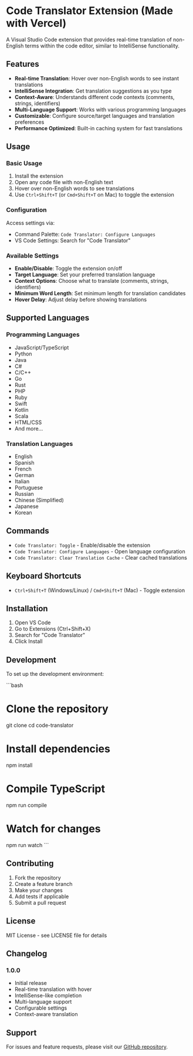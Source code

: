 # Code Translator Extension (Made with Vercel)

A Visual Studio Code extension that provides real-time translation of non-English terms within the code editor, similar to IntelliSense functionality.

## Features

- **Real-time Translation**: Hover over non-English words to see instant translations
- **IntelliSense Integration**: Get translation suggestions as you type
- **Context-Aware**: Understands different code contexts (comments, strings, identifiers)
- **Multi-Language Support**: Works with various programming languages
- **Customizable**: Configure source/target languages and translation preferences
- **Performance Optimized**: Built-in caching system for fast translations

## Usage

### Basic Usage

1. Install the extension
2. Open any code file with non-English text
3. Hover over non-English words to see translations
4. Use `Ctrl+Shift+T` (or `Cmd+Shift+T` on Mac) to toggle the extension

### Configuration

Access settings via:
- Command Palette: `Code Translator: Configure Languages`
- VS Code Settings: Search for "Code Translator"

### Available Settings

- **Enable/Disable**: Toggle the extension on/off
- **Target Language**: Set your preferred translation language
- **Context Options**: Choose what to translate (comments, strings, identifiers)
- **Minimum Word Length**: Set minimum length for translation candidates
- **Hover Delay**: Adjust delay before showing translations

## Supported Languages

### Programming Languages
- JavaScript/TypeScript
- Python
- Java
- C#
- C/C++
- Go
- Rust
- PHP
- Ruby
- Swift
- Kotlin
- Scala
- HTML/CSS
- And more...

### Translation Languages
- English
- Spanish
- French
- German
- Italian
- Portuguese
- Russian
- Chinese (Simplified)
- Japanese
- Korean

## Commands

- `Code Translator: Toggle` - Enable/disable the extension
- `Code Translator: Configure Languages` - Open language configuration
- `Code Translator: Clear Translation Cache` - Clear cached translations

## Keyboard Shortcuts

- `Ctrl+Shift+T` (Windows/Linux) / `Cmd+Shift+T` (Mac) - Toggle extension

## Installation

1. Open VS Code
2. Go to Extensions (Ctrl+Shift+X)
3. Search for "Code Translator"
4. Click Install

## Development

To set up the development environment:

\`\`\`bash
# Clone the repository
git clone <repository-url>
cd code-translator

# Install dependencies
npm install

# Compile TypeScript
npm run compile

# Watch for changes
npm run watch
\`\`\`

## Contributing

1. Fork the repository
2. Create a feature branch
3. Make your changes
4. Add tests if applicable
5. Submit a pull request

## License

MIT License - see LICENSE file for details

## Changelog

### 1.0.0
- Initial release
- Real-time translation with hover
- IntelliSense-like completion
- Multi-language support
- Configurable settings
- Context-aware translation

## Support

For issues and feature requests, please visit our [GitHub repository](https://github.com/ash-norsidi/real-time-code-translation).
